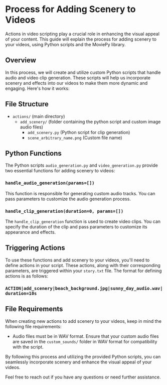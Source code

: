 # Process for Adding Scenery to Videos

Actions in video scripting play a crucial role in enhancing the visual appeal of your content. This guide will explain the process for adding scenery to your videos, using Python scripts and the MoviePy library.

## Overview

In this process, we will create and utilize custom Python scripts that handle audio and video clip generation. These scripts will help us incorporate scenery and effects into our videos to make them more dynamic and engaging. Here's how it works:

## File Structure

- `actions/` (main directory)
  - `add_scenery/` (folder containing the python script and custom image audio files)
    - `add_scenery.py` (Python script for clip generation)
    - `scene_arbitrary_name.png` (Custom file name)

## Python Functions

The Python scripts `audio_generation.py` and `video_generation.py` provide two essential functions for adding scenery to videos:

### `handle_audio_generation(params=[])`

This function is responsible for generating custom audio tracks. You can pass parameters to customize the audio generation process.

### `handle_clip_generation(duration=0, params=[])`

The `handle_clip_generation` function is used to create video clips. You can specify the duration of the clip and pass parameters to customize its appearance and effects.

## Triggering Actions

To use these functions and add scenery to your videos, you'll need to define actions in your script. These actions, along with their corresponding parameters, are triggered within your `story.txt` file. The format for defining actions is as follows:

### `ACTION|add_scenery|beach_background.jpg|sunny_day_audio.wav|duration=10s`

## File Requirements

When creating new actions to add scenery to your videos, keep in mind the following file requirements:

- Audio files must be in WAV format. Ensure that your custom audio files are saved in the `custom_sounds/` folder in WAV format for compatibility with the script.

By following this process and utilizing the provided Python scripts, you can seamlessly incorporate scenery and enhance the visual appeal of your videos.

Feel free to reach out if you have any questions or need further assistance.
